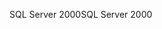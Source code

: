 <span data-ttu-id="4cad2-101">SQL Server 2000</span><span class="sxs-lookup"><span data-stu-id="4cad2-101">SQL Server 2000</span></span>